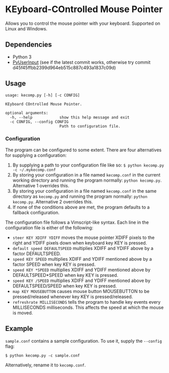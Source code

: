 KEyboard-COntrolled Mouse Pointer
======

Allows you to control the mouse pointer with your keyboard. Supported on Linux and Windows.

## Dependencies
* Python 3
* [PyUserInput](https://github.com/SavinaRoja/PyUserInput) (see if the latest commit works, otherwise try commit d45f45ffbb2399d964eb515c887c493a1837c09d)

## Usage
```
usage: kecomp.py [-h] [-c CONFIG]

KEyboard COntrolled Mouse Pointer.

optional arguments:
  -h, --help            show this help message and exit
  -c CONFIG, --config CONFIG
                        Path to configuration file.
```

### Configuration
The program can be configured to some extent. There are four alternatives for supplying a configuration:

1. By supplying a path to your configuration file like so: ``$ python kecomp.py -c ~/.mykecomp.conf``
2. By storing your configuration in a file named ``kecomp.conf`` in the current working directory and running the program normally: ``python kecomp.py``. Alternative 1 overrides this.
3. By storing your configuration in a file named ``kecomp.conf`` in the same directory as ``kecomp.py`` and running the program normally: ``python kecomp.py``. Alternative 2 overrides this.
4. If none of the conditions above are met, the program defaults to a fallback configuration.

The configuration file follows a Vimscript-like syntax. Each line in the configuration file is either of the following:
* ``steer KEY XDIFF YDIFF`` moves the mouse pointer XDIFF pixels to the right and YDIFF pixels down when keyboard key KEY is pressed.
* ``default speed DEFAULTSPEED`` multiplies XDIFF and YDIFF above by a factor DEFAULTSPEED.
* ``speed KEY SPEED`` multiplies XDIFF and YDIFF mentioned above by a factor SPEED when key KEY is pressed.
* ``speed KEY *SPEED`` multiplies XDIFF and YDIFF mentioned above by DEFAULTSPEED*SPEED when key KEY is pressed.
* ``speed KEY /SPEED`` multiplies XDIFF and YDIFF mentioned above by DEFAULTSPEED/SPEED when key KEY is pressed.
* ``map KEY MOUSEBUTTON`` causes mouse button MOUSEBUTTON to be pressed/released whenever key KEY is pressed/released.
* ``refreshrate MILLISECONDS`` tells the program to handle key events every MILLISECONDS milliseconds. This affects the speed at which the mouse is moved.

## Example
``sample.conf`` contains a sample configuration. To use it, supply the ``--config`` flag:
```
$ python kecomp.py -c sample.conf
```
Alternatively, rename it to ``kecomp.conf``.
